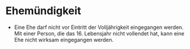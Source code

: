 # Ehemündigkeit

- Eine Ehe darf nicht vor Eintritt der Volljährigkeit eingegangen werden. Mit einer Person, die das 16. Lebensjahr nicht vollendet hat, kann eine Ehe nicht wirksam eingegangen werden.

